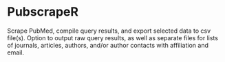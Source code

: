 # PubscrapeR
Scrape PubMed, compile query results, and export selected data to csv file(s). Option to output raw query results, as well as separate files for lists of journals, articles, authors, and/or author contacts with affiliation and email.
